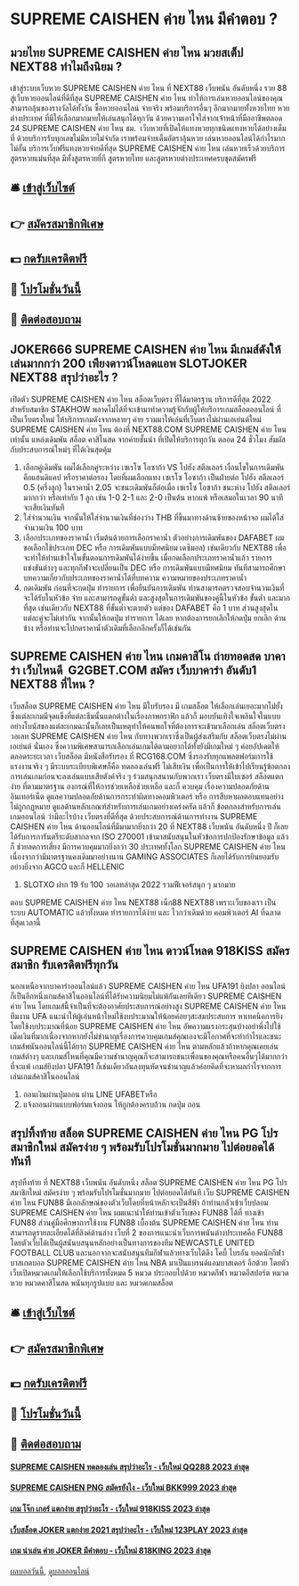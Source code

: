 # SUPREME CAISHEN ค่าย ไหน มีคำตอบ ?
## มวยไทย SUPREME CAISHEN ค่าย ไหน มวยสเต็ป NEXT88 ทำไมถึงนิยม ?
เข้าสู่ระบบเว็บหวย SUPREME CAISHEN ค่าย ไหน ที่ NEXT88 เว็บพนัน อันดับหนึ่ง รวย 88 สู่เว็บหวยออนไลน์ที่ดีที่สุด SUPREME CAISHEN ค่าย ไหน ทำให้การเล่นหวยออนไลน์ของคุณสามารถลุ้นของรางวัลได้ทั้งวัน ซื้อหวยออนไลน์ จ่ายจริง พร้อมบริการอื่นๆ อีกมากมายทั้งหวยไทย หวยต่างประเทศ ที่มีให้เลือกมากมายให้เล่นสนุกได้ทุกวัน ด้วยความเอาใจใส่จากเจ้าหน้าที่มืออาชีพตลอด 24 SUPREME CAISHEN ค่าย ไหน ชม.  เว็บหวยที่เปิดให้แทงหวยทุกชนิดแทงหวยได้อย่างเต็มที่ ด้วยบริการรับทุกเลขไม่มีหวยไม่จำกัด เราพร้อมจ่ายเต็มอัตราลุ้นหวย เล่นหวยออนไลน์ได้กำไรมากไม่อั้น บริการเว็บฟรีแทงหวยจ่ายดีที่สุด SUPREME CAISHEN ค่าย ไหน เล่นหวยเร็วด้วยบริการสูตรหวยแม่นที่สุด มีทั้งสูตรหวยยี่กี สูตรหวยไทย และสูตรหวยต่างประเทศครบชุดสมัครฟรี

## 🛎 [เข้าสู่เว็บไซต์](https://bit.ly/3SdLNi2)
## 👉 [สมัครสมาชิกพิเศษ](https://bit.ly/3SdLNi2)
## 💵 [กดรับเครดิตฟรี](https://bit.ly/3dyRKHj)
## 👑 [โปรโมชั่นวันนี้](https://bit.ly/3dyRKHj)
## 📱 [ติดต่อสอบถาม](https://bit.ly/3dyRKHj)

## JOKER666 SUPREME CAISHEN ค่าย ไหน มีเกมส์ดังให้เล่นมากกว่า 200 เพียงดาวน์โหลดแอพ SLOTJOKER NEXT88 สรุปว่าอะไร ?
เปิดตัว SUPREME CAISHEN ค่าย ไหน สล็อตเว็บตรง ที่ได้มาตรฐาน บริการดีที่สุด 2022 สำหรับสมาชิก STAKHOW พลาดไม่ได้ที่จะเข้ามาทำความรู้จักกับผู้ให้บริการเกมสล็อตออนไลน์ ที่เป็นเว็บตรงใหม่ ให้บริการเกมดังจากหลายๆ ค่าย รวมมาให้เล่นที่เว็บตรงไม่ผ่านเอเย่นต์ใหม่ SUPREME CAISHEN ค่าย ไหน ต้องที่ NEXT88.COM SUPREME CAISHEN ค่าย ไหน เท่านั้น แหล่งเดิมพัน สล็อต คาสิโนสด จากค่ายชั้นนำ ที่เปิดให้บริการทุกวัน ตลอด 24 ชั่วโมง สัมผัสกับประสบการณ์ใหม่ๆ ที่ได้เงินสุดคุ้ม
1. เลือกคู่เดิมพัน ผมได้เลือกคู่ระหว่าง เซเรโซ โอซาก้า VS โปฮัง สตีลเลอร์ เงื่อนไขในการเดิมพันคือแฮนดิแคป หรือราคาต่อรอง โดยที่ผมเลือกแทง เซเรโซ โอซาก้า เป็นฝ่ายต่อ โปฮัง สตีลเลอร์ 0.5 (ครึ่งลูก) ในราคาน้ำ 2.05 จะชนะเดิมพันก็ต่อเมื่อ เซเรโซ โอซาก้า ชนะห่าง โปฮัง สตีลเลอร์ มากกว่า หรือเท่ากับ 1 ลูก เช่น 1-0 2-1 และ 2-0 เป็นต้น หากแพ้ หรือเสมอในเวลา 90 นาที จะเสียเงินทันที
2. ใส่จำนวนเงิน จากนั้นให้ใส่จำนวนเงินที่ช่องว่าง THB ที่ขึ้นมาทางด้านซ้ายของหน้าจอ ผมได้ใส่จำนวนเงิน 100 บาท
3. เลือกประเภทของราคาน้ำ เริ่มต้นด้วยการเลือกราคาน้ำ ตัวอย่างการเดิมพันของ DAFABET ผมขอเลือกใช้ประเภท DEC หรือ การเดิมพันแบบมีทศนิยม เดซิมอล) เช่นเดียวกับ NEXT88 เพื่อจะทำให้ท่านเข้าใจในขั้นตอนการเดิมพันได้ง่ายขึ้น เมื่อกดเลือกประเภทราคาน้ำแล้ว รายการแข่งขันต่างๆ และทุกกีฬาจะเปลี่ยนเป็น DEC หรือ การเดิมพันแบบมีทศนิยม ทันทีสามารถศึกษาบทความเกี่ยวกับประเภทของราคาน้ำได้ที่บทความ ความหมายของประเภทราคาน้ำ
4. กดเดิมพัน ก่อนที่จะกดปุ่ม ทำรายการ เพื่อยืนยันการเดิมพัน ท่านสามารถตรวจสอบจำนวนเงินที่จะได้รับในหัวข้อ จ่าย และสามารถดูขั้นต่ำ และสูงสุดในการเดิมพันของคู่นี้ในหัวข้อ ขั้นต่ำ และมากที่สุด เช่นเดียวกับ NEXT88 ที่ขั้นต่ำจะตายตัว แต่ของ DAFABET คือ 1 บาท ส่วนสูงสุดในแต่ละคู่จะไม่เท่ากัน จากนั้นให้กดปุ่ม ทำรายการ ได้เลย หากต้องการยกเลิกให้กดปุ่ม ยกเลิก ด้านข้าง หรือท่านจะไปกดราคาน้ำตัวเดิมที่เลือกอีกครั้งก็ได้เช่นกัน

## SUPREME CAISHEN ค่าย ไหน เกมคาสิโน ถ่ายทอดสด บาคาร่า เว็บไหนดี  G2GBET.COM สมัคร เว็บบาคาร่า อันดับ1 NEXT88 ที่ไหน ?
เว็บสล็อต SUPREME CAISHEN ค่าย ไหน มีใบรับรอง มี เกมสล็อต ให้เลือกเล่นเยอะมากไม่ยั้ง ซึ่งแต่ละเกมมีจุดแข็งที่แต่ละธีมนั้นแตกต่างในเรื่องภาพกราฟิก แล้วก็ มอบบันเทิงใจเพลินใจในแบบอย่างโบนัสของแต่ละเกมฉะนั้นก็เลยเป็นเหตุทำให้คนพอใจที่ต้องการจะเข้ามาเลือกเล่น สล็อตเว็บตรงวอเลท SUPREME CAISHEN ค่าย ไหน กับทางพวกเราซึ่งเป็นผู้ส่งเสริมกับ สล็อตเว็บตรงไม่ผ่านเอเย่นต์ นั่นเอง ซึ่งความพิเศษสามารถเลือกเล่นเกมได้ตามอยากได้ทั้งยังมีเกมใหม่ ๆ ค่อยอัปเดตให้ตลอดระยะเวลา เว็บสล็อต มีหนังสือรับรอง ที่ RCG168.COM ซึ่งรองรับทุกแพลตฟอร์มการใช้แรงงานจริง ๆ มีระบบระเบียบพิเศษก็คือ ทดลองเล่นฟรี ไม่เสียเงิน เพื่อเป็นการให้เข้าไปเรียนรู้ข้อตกลงการเล่นเกมก่อนจะลงเล่นแบบเสียตังค์จริง ๆ ร่วมสนุกสนานกับพวกเรา เว็บตรงมีใบเซอร์ สล็อตแตกง่าย ที่ตามมาตรฐาน
องกรณ์ที่ให้การช่วยเหลือช่วยเหลือ และก็ ควบคุม เรื่องความปลอดภัยด้านอินเทอร์เน็ต ดูแลความปลอดภัยด้านการกระทำผิดทางคอมพิวเตอร์ หรือ การสืบหาผลตอบแทนอย่างไม่ถูกกฏหมาย ดูแลด้านหลักเกณฑ์สำหรับการเล่นเกมอย่างเคร่งครัด แล้วก็ ข้อตกลงสำหรับการเล่นเกมออนไลน์ ว่ามีอะไรบ้าง เว็บตรงที่ดีที่สุด ด้วยประสบการณ์ด้านการทำงาน SUPREME CAISHEN ค่าย ไหน ด้านออนไลน์ที่มีมามากยิ่งกว่า 20 ที่ NEXT88 เว็บพนัน อันดับหนึ่ง ปี ก็เลยได้รับการการันตรีระดับสากลจาก ISO 270001 เข้ามาสนับสนุนในหัวข้อการปกป้องรักษาข้อมูล แล้วก็ ช่วยลดการเสี่ยง มีการควบคุมมากยิ่งกว่า 30 ประเทศทั้งโลก SUPREME CAISHEN ค่าย ไหน เนื่องจากว่ามีมาตรฐานคงเดิมมาอย่างนาน GAMING ASSOCIATES ก็เลยได้รับการยินยอมรับอย่างยิ่งจาก AGCO และก็ HELLENIC
1. SLOTXO ฝาก 19 รับ 100 วอเลทล่าสุด 2022 รวมฟีเจอร์สนุก ๆ มากมาย

ตอบ SUPREME CAISHEN ค่าย ไหน NEXT88 เน็ก88 NEXT88 เพราะเว็บของเรา เป็นระบบ AUTOMATIC แล้วทั้งหมด ทำรายการได้ง่าย และ ไวกว่าเดิมด้วย คอมพิวเตอร์ AI ที่ฉลาดที่สุดเวลานี้

## SUPREME CAISHEN ค่าย ไหน ดาวน์โหลด 918KISS สมัครสมาชิก รับเครดิตฟรีทุกวัน
นอกเหนือจากบาคาร่าออนไลน์แล้ว SUPREME CAISHEN ค่าย ไหน UFA191 ยิงปลา ออนไลน์ ก็เป็นอีกหนึ่งเกมส์คาสิโนออนไลน์ที่ได้รับความนิยมไม่แพ้กันเลยทีเดียว SUPREME CAISHEN ค่าย ไหน โดยเกมส์นี้จำเป็นที่จะต้องอาศัยประสบการณ์อย่างสูง SUPREME CAISHEN ค่าย ไหน ทีมงาน UFA แนะนำให้ผู้เล่นหน้าใหม่ใช้งบประมาณให้น้อยค่อยๆสะสมประสบการ หาเทคนิคการยิงโดยใช้งบประมาณที่น้อย SUPREME CAISHEN ค่าย ไหน อัพความแรงกระสุนบ้างอย่าพึ่งไปใช้เม็ดเงินที่มากเนื่องจากหากยังไม่ชำนาญเรื่องการควบคุมเกมส์คุณเองจะมีโอกาศที่จะทำกำไรและชนะเกมส์พนันออนไลน์นี้ได้ยาก SUPREME CAISHEN ค่าย ไหน ตามหลักแล้วถ้าหากคุณเคยเล่นเกมส์ต่างๆ และเกมส์ไหนที่คุณมีความชำนาญคุณก็จะสามารถชนะเพื่อนของคุณหรือคนอื่นๆได้มากกว่าที่จะแพ้ เกมส์ยิงปลา UFA191 ก็เช่นเดียวกันลงทุนหัดจนชำนาญแล้วค่อยคิดที่จะหาผลกำไรจากการเล่นเกมส์คาสิโนออนไลน์
1. ถอนเงินผ่านปุ่มถอน ผ่าน LINE UFABETหรือ
2. แจ้งถอนผ่านแบบฟอร์มแจ้งถอน ให้ถูกต้องครบถ้วน กดปุ่ม ถอน

## สรุปทิ้งท้าย สล็อต SUPREME CAISHEN ค่าย ไหน PG โปร สมาชิกใหม่ สมัครง่าย ๆ พร้อมรับโปรโมชั่นมากมาย ไปต่อยอดได้ทันที
สรุปทิ้งท้าย ที่ NEXT88 เว็บพนัน อันดับหนึ่ง สล็อต SUPREME CAISHEN ค่าย ไหน PG โปร สมาชิกใหม่ สมัครง่าย ๆ พร้อมรับโปรโมชั่นมากมาย ไปต่อยอดได้ทันที เว็บ SUPREME CAISHEN ค่าย ไหน FUN88 มีเอกลักษณ์ของตัวเว็บโดยที่หน้าหลักจะเป็นสีฟ้า ถ้าท่านกลัวเข้าเว็บปลอม SUPREME CAISHEN ค่าย ไหน ผมแนะนำให้ท่านเข้าตัวเว็บของ FUN88 ได้ที่ ทางเข้า FUN88 ส่วนคู่มือศึกษาการใช้งาน FUN88 เบื้องต้น SUPREME CAISHEN ค่าย ไหน ท่านสามารถดูรายละเอียดได้ที่ลิงค์ด้านล่าง
เว็บที่ 2 ของการแนะนำเว็บการพนันต่างประเทศคือ FUN88 โดยตัวเว็บได้เป็นผู้สนันบสนุนหลักอย่างเป็นทางการของทีม NEWCASTLE UNITED FOOTBALL CLUB และนอกจากจะสนับสนุนทีมกีฬาแล้วทางเว็บได้ดึง โคบี้ ไบรอัน ยอดนักกีฬาบาสเกตบอล SUPREME CAISHEN ค่าย ไหน NBA มาเป็นแบรนด์แอมบาสเดอร์ อีกด้วย โดยตัวเว็บเปิดหมวดเกมให้เลือกใช้บริการทั้งหมด 5 หมวด ประกอบไปด้วย หมวดกีฬา หมวดอีสปอร์ต หมวดหวย หมวดคาสิโนสด พนันทุกรูปแบบ และ หมวดเกมสล็อต

## 🛎 [เข้าสู่เว็บไซต์](https://bit.ly/3SdLNi2)
## 👉 [สมัครสมาชิกพิเศษ](https://bit.ly/3SdLNi2)
## 💵 [กดรับเครดิตฟรี](https://bit.ly/3dyRKHj)
## 👑 [โปรโมชั่นวันนี้](https://bit.ly/3dyRKHj)
## 📱 [ติดต่อสอบถาม](https://bit.ly/3dyRKHj)

#### [SUPREME CAISHEN ทดลองเล่น สรุปว่าอะไร - เว็บใหม่ QQ288 2023 ล่าสุด](https://atom.io/themes/supreme%20caishen%20ทดลองเล่น%20สรุปว่าอะไร%20-%20เว็บใหม่%20qq288%202023%20ล่าสุด)
#### [SUPREME CAISHEN PNG สมัครยังไง - เว็บใหม่ BKK999 2023 ล่าสุด](https://atom.io/themes/supreme%20caishen%20png%20สมัครยังไง%20-%20เว็บใหม่%20bkk999%202023%20ล่าสุด)
#### [เกม โจ๊ก เกอร์ แตกง่าย สรุปว่าอะไร - เว็บใหม่ 918KISS 2023 ล่าสุด](https://atom.io/themes/เกม%20โจ๊ก%20เกอร์%20แตกง่าย%20สรุปว่าอะไร%20-%20เว็บใหม่%20918kiss%202023%20ล่าสุด)
#### [เว็บสล็อต JOKER แตกง่าย 2021 สรุปว่าอะไร - เว็บใหม่ 123PLAY 2023 ล่าสุด](https://atom.io/themes/เว็บสล็อต%20joker%20แตกง่าย%202021%20สรุปว่าอะไร%20-%20เว็บใหม่%20123play%202023%20ล่าสุด)
#### [เกม น่าเล่น ค่าย JOKER มีคำตอบ - เว็บใหม่ 818KING 2023 ล่าสุด](https://atom.io/themes/เกม%20น่าเล่น%20ค่าย%20joker%20มีคำตอบ%20-%20เว็บใหม่%20818king%202023%20ล่าสุด)

[ผลบอลวันนี้](https://siamsport.tv "ผลบอลวันนี้"), [ดูบอลออนไลน์](https://siamsport.tv/ดูบอลสด "ดูบอลออนไลน์")